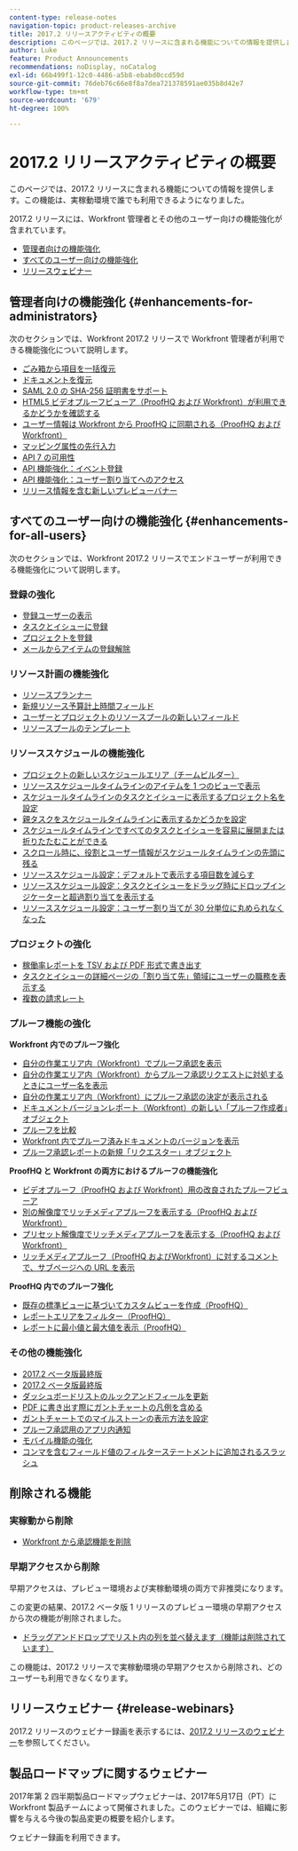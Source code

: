 ```yaml
---
content-type: release-notes
navigation-topic: product-releases-archive
title: 2017.2 リリースアクティビティの概要
description: このページでは、2017.2 リリースに含まれる機能についての情報を提供します。この機能は、実稼動環境で誰でも利用できるようになりました。
author: Luke
feature: Product Announcements
recommendations: noDisplay, noCatalog
exl-id: 66b499f1-12c0-4486-a5b8-ebabd0ccd59d
source-git-commit: 76deb76c66e8f8a7dea721378591ae035b8d42e7
workflow-type: tm+mt
source-wordcount: '679'
ht-degree: 100%

---
```


# 2017.2 リリースアクティビティの概要

このページでは、2017.2 リリースに含まれる機能についての情報を提供します。この機能は、実稼動環境で誰でも利用できるようになりました。 

2017.2 リリースには、Workfront 管理者とその他のユーザー向けの機能強化が含まれています。

* [管理者向けの機能強化](#enhancements-for-administrators)
* [すべてのユーザー向けの機能強化](#enhancements-for-all-users)
* [リリースウェビナー](#release-webinars)

## 管理者向けの機能強化 {#enhancements-for-administrators}

次のセクションでは、Workfront 2017.2 リリースで Workfront 管理者が利用できる機能強化について説明します。

* [ごみ箱から項目を一括復元](../../../../product-announcements/product-releases/quarterly-release-archive/2017.2-release-activity/2017.2-beta-3-release-activity.md#restoring-items-in-bulk-from-the-recycle-bin)
* [ドキュメントを復元](../../../../product-announcements/product-releases/quarterly-release-archive/2017.2-release-activity/2017.2-beta-1-release-activity.md#restore-documents)
* [SAML 2.0 の SHA-256 証明書をサポート](../../../../product-announcements/product-releases/quarterly-release-archive/2017.2-release-activity/2017.2-beta-final.md#support-sha-256)
* [HTML5 ビデオプルーフビューア（ProofHQ および Workfront）が利用できるかどうかを確認する](../../../../product-announcements/product-releases/quarterly-release-archive/2017.2-release-activity/2017.2-beta-final.md#determine-the-availability-of-the-html5-video-proofing-viewer)
* [ユーザー情報は Workfront から ProofHQ に同期される（ProofHQ および Workfront）](../../../../product-announcements/product-releases/quarterly-release-archive/2017.2-release-activity/2017.2-beta-3-release-activity.md#user-information-is-synchronized-from-workfront-to-proofhq)
* [マッピング属性の先行入力](../../../../product-announcements/product-releases/quarterly-release-archive/2017.2-release-activity/2017.2-beta-final.md#type-ahead-for-mapping-attributes)
* [API 7 の可用性](../../../../product-announcements/product-releases/quarterly-release-archive/2017.2-release-activity/2017.2-beta-1-release-activity.md#api-7-is-now-available)
* [API 機能強化：イベント登録](../../../../product-announcements/product-releases/quarterly-release-archive/2017.2-release-activity/2017.2-beta-2-release-activity.md#api-enhancements-event-subscriptions)
* [API 機能強化：ユーザー割り当てへのアクセス](../../../../product-announcements/product-releases/quarterly-release-archive/2017.2-release-activity/2017.2-beta-final.md#api-enhancement-access-user-allocations)
* [リリース情報を含む新しいプレビューバナー](../../../../product-announcements/product-releases/quarterly-release-archive/2017.2-release-activity/2017.2-beta-1-release-activity.md#new-preview-banner-with-release-information)

## すべてのユーザー向けの機能強化 {#enhancements-for-all-users}

次のセクションでは、Workfront 2017.2 リリースでエンドユーザーが利用できる機能強化について説明します。

### 登録の強化

* [登録ユーザーの表示](../../../../product-announcements/product-releases/quarterly-release-archive/2017.2-release-activity/2017.2-beta-3-release-activity.md#view-subscribed-users)
* [タスクとイシューに登録](../../../../product-announcements/product-releases/quarterly-release-archive/2017.2-release-activity/2017.2-beta-1-release-activity.md#subscribe-to-tasks-and-issues)
* [プロジェクトを登録](../../../../product-announcements/product-releases/quarterly-release-archive/2017.2-release-activity/2017.2-beta-2-release-activity.md#subscribe-to-projects)
* [メールからアイテムの登録解除](../../../../product-announcements/product-releases/quarterly-release-archive/2017.2-release-activity/2017.2-beta-2-release-activity.md#unsubscribe-to-items-from-email)

### リソース計画の機能強化

* [リソースプランナー](../../../../product-announcements/product-releases/quarterly-release-archive/2017.2-release-activity/2017.2-beta-final.md#resource-planner)
* [新規リソース予算計上時間フィールド](../../../../product-announcements/product-releases/quarterly-release-archive/2017.2-release-activity/2017.2-beta-final.md#new-resource-budgeted-hour-field)
* [ユーザーとプロジェクトのリソースプールの新しいフィールド](../../../../product-announcements/product-releases/quarterly-release-archive/2017.2-release-activity/2017.2-beta-1-release-activity.md#new-field-for-resource-pools-for-users-and-projects)
* [リソースプールのテンプレート](../../../../product-announcements/product-releases/quarterly-release-archive/2017.2-release-activity/2017.2-beta-2-release-activity.md#resource-pools-templates)

### リソーススケジュールの機能強化

* [プロジェクトの新しいスケジュールエリア（チームビルダー）](../../../../product-announcements/product-releases/quarterly-release-archive/2017.2-release-activity/2017.2-beta-final.md#new-team-scheduling-area-in-a-project)
* [リソーススケジュールタイムラインのアイテムを 1 つのビューで表示](../../../../product-announcements/product-releases/quarterly-release-archive/2017.2-release-activity/2017.2-beta-1-release-activity.md#view-more-items-on-the-resource-scheduling-timeline)
* [スケジュールタイムラインのタスクとイシューに表示するプロジェクト名を設定](../../../../product-announcements/product-releases/quarterly-release-archive/2017.2-release-activity/2017.2-beta-1-release-activity.md#configure-the-project-name-to-display-on-tasks-and-issues-on-the-scheduling-timeline)
* [親タスクをスケジュールタイムラインに表示するかどうかを設定](../../../../product-announcements/product-releases/quarterly-release-archive/2017.2-release-activity/2017.2-beta-1-release-activity.md#configure-whether-parent-tasks-are-displayed-on-the-scheduling-timeline)
* [スケジュールタイムラインですべてのタスクとイシューを容易に展開または折りたたむことができる](../../../../product-announcements/product-releases/quarterly-release-archive/2017.2-release-activity/2017.2-beta-1-release-activity.md#more-easily-expand-or-collapse-all-tasks-and-issues-on-the-scheduling-timeline)
* [スクロール時に、役割とユーザー情報がスケジュールタイムラインの先頭に残る](../../../../product-announcements/product-releases/quarterly-release-archive/2017.2-release-activity/2017.2-beta-1-release-activity.md#role-and-user-information-remains-at-the-top-of-the-scheduling-timeline-when-scrolling)
* [リソーススケジュール設定：デフォルトで表示する項目数を減らす](../../../../product-announcements/product-releases/quarterly-release-archive/2017.2-release-activity/2017.2-beta-final.md#resource-scheduling-show-fewer-items-by-default)
* [リソーススケジュール設定：タスクとイシューをドラッグ時にドロップインジケーターと超過割り当てを表示する](../../../../product-announcements/product-releases/quarterly-release-archive/2017.2-release-activity/2017.2-beta-final.md#resource-scheduling-display-drop-indicator-and-over-allocation-when-dragging-tasks-and-issues)
* [リソーススケジュール設定：ユーザー割り当てが 30 分単位に丸められなくなった](../../../../product-announcements/product-releases/quarterly-release-archive/2017.2-release-activity/2017.2-beta-final.md#resource-scheduling-user-allocations-are-no-longer-rounded-to-the-nearest-tenth)

### プロジェクトの強化

* [稼働率レポートを TSV および PDF 形式で書き出す](../../../../product-announcements/product-releases/quarterly-release-archive/2017.2-release-activity/2017.2-beta-final.md#export-the-utilization-report-in-tsv-and-pdf-formats)
* [タスクとイシューの詳細ページの「割り当て先」領域にユーザーの職務を表示する](../../../../product-announcements/product-releases/quarterly-release-archive/2017.2-release-activity/2017.2-beta-final.md#show-user-job-role)
* [複数の請求レート](../../../../product-announcements/product-releases/quarterly-release-archive/2017.2-release-activity/2017.2-beta-final.md#multiple-billing-rates)

### プルーフ機能の強化

**Workfront 内でのプルーフ強化**

* [自分の作業エリア内（Workfront）でプルーフ承認を表示](../../../../product-announcements/product-releases/quarterly-release-archive/2017.2-release-activity/2017.2-beta-3-release-activity.md#view-proof-approvals-in-the-my-work-area)
* [自分の作業エリア内（Workfront）からプルーフ承認リクエストに対処するときにユーザー名を表示](../../../../product-announcements/product-releases/quarterly-release-archive/2017.2-release-activity/2017.2-beta-3-release-activity.md#view-user-names-when-addressing-proofing-approval-requests-from-the-my-work-area)
* [自分の作業エリア内（Workfront）にプルーフ承認の決定が表示される](../../../../product-announcements/product-releases/quarterly-release-archive/2017.2-release-activity/2017.2-beta-final.md#proof-decision-displays-in-the-my-work-area)
* [ドキュメントバージョンレポート（Workfront）の新しい「プルーフ作成者」オブジェクト](../../../../product-announcements/product-releases/quarterly-release-archive/2017.2-release-activity/2017.2-beta-3-release-activity.md#new)
* [プルーフを比較](../../../../product-announcements/product-releases/quarterly-release-archive/2017.2-release-activity/2017.2-beta-1-release-activity.md#compare-proofs)
* [Workfront 内でプルーフ済みドキュメントのバージョンを表示](../../../../product-announcements/product-releases/quarterly-release-archive/2017.2-release-activity/2017.2-beta-2-release-activity.md#view-versions-of-proofed-documents-within-workfront)
* [プルーフ承認レポートの新規「リクエスター」オブジェクト](../../../../product-announcements/product-releases/quarterly-release-archive/2017.2-release-activity/2017.2-beta-2-release-activity.md#new-requester-object-in-proof-approval-report)

**ProofHQ と Workfront の両方におけるプルーフの機能強化**

* [ビデオプルーフ（ProofHQ および Workfront）用の改良されたプルーフビューア](../../../../product-announcements/product-releases/quarterly-release-archive/2017.2-release-activity/2017.2-beta-3-release-activity.md#improved-proofing-viewer)
* [別の解像度でリッチメディアプルーフを表示する（ProofHQ および Workfront）](../../../../product-announcements/product-releases/quarterly-release-archive/2017.2-release-activity/2017.2-beta-3-release-activity.md#view-rich-media-proofs-in-alternate-resolutions)
* [プリセット解像度でリッチメディアプルーフを表示する（ProofHQ および Workfront）](../../../../product-announcements/product-releases/quarterly-release-archive/2017.2-release-activity/2017.2-beta-final.md#view-rich-media-proofs-in-preset-resolutions)
* [リッチメディアプルーフ（ProofHQ およびWorkfront）に対するコメントで、サブページへの URL を表示](../../../../product-announcements/product-releases/quarterly-release-archive/2017.2-release-activity/2017.2-beta-final.md#view-urls-to-sub-pages-in-comments-on-rich-media-proofs)

**ProofHQ 内でのプルーフ強化**

* [既存の標準ビューに基づいてカスタムビューを作成（ProofHQ）](../../../../product-announcements/product-releases/quarterly-release-archive/2017.2-release-activity/2017.2-beta-final.md#create-custom-views-based-on-existing-standard-views)
* [レポートエリアをフィルター（ProofHQ）](../../../../product-announcements/product-releases/quarterly-release-archive/2017.2-release-activity/2017.2-beta-final.md#filter-the-reporting-area)
* [レポートに最小値と最大値を表示（ProofHQ）](../../../../product-announcements/product-releases/quarterly-release-archive/2017.2-release-activity/2017.2-beta-final.md#display-minimum-and-maximum-values-in-reports)

### その他の機能強化

* [2017.2 ベータ版最終版](../../../../product-announcements/product-releases/quarterly-release-archive/2017.2-release-activity/2017.2-beta-final.md#user-calendar-enhancements-in-the-my-work-area)
* [2017.2 ベータ版最終版](../../../../product-announcements/product-releases/quarterly-release-archive/2017.2-release-activity/2017.2-beta-final.md#layout-template-determines-whether-the-new-or-legacy-calendar-displays-in-the-my-work-area)
* [ダッシュボードリストのルックアンドフィールを更新](../../../../product-announcements/product-releases/quarterly-release-archive/2017.2-release-activity/2017.2-beta-1-release-activity.md#updated-look-and-feel-in-the-dashboard-list)
* [PDF に書き出す際にガントチャートの凡例を含める](../../../../product-announcements/product-releases/quarterly-release-archive/2017.2-release-activity/2017.2-beta-3-release-activity.md#include-the-gantt-chart-legend-when-exporting-to-pdf)
* [ガントチャートでのマイルストーンの表示方法を設定](../../../../product-announcements/product-releases/quarterly-release-archive/2017.2-release-activity/2017.2-beta-2-release-activity.md#configure-how-milestones-are-displayed-on-the-gantt-chart)
* [プルーフ承認用のアプリ内通知](../../../../product-announcements/product-releases/quarterly-release-archive/2017.2-release-activity/2017.2-beta-final.md#in-app-notification-for-proof-approval)
* [モバイル機能の強化](../../../../product-announcements/product-releases/quarterly-release-archive/2017.2-release-activity/2017.2-beta-final.md#mobile-improvements)
* [コンマを含むフィールド値のフィルターステートメントに追加されるスラッシュ](../../../../product-announcements/product-releases/quarterly-release-archive/2017.2-release-activity/2017.2-beta-final.md#slash-added-to-filter-statements)

## 削除される機能

### 実稼動から削除

* [Workfront から承認機能を削除](../../../../product-announcements/product-releases/quarterly-release-archive/2017.2-release-activity/2017.2-beta-1-release-activity.md#deprecating-the-endorsements-functionality-in-workfront)

### 早期アクセスから削除

早期アクセスは、プレビュー環境および実稼動環境の両方で非推奨になります。

この変更の結果、2017.2 ベータ版 1 リリースのプレビュー環境の早期アクセスから次の機能が削除されました。 

* [ドラッグアンドドロップでリスト内の列を並べ替えます（機能は削除されています）](../../../../product-announcements/product-releases/quarterly-release-archive/2017.2-release-activity/2017.2-beta-1-release-activity.md#reorder)

この機能は、2017.2 リリースで実稼動環境の早期アクセスから削除され、どのユーザーも利用できなくなります。

## リリースウェビナー {#release-webinars}

2017.2 リリースのウェビナー録画を表示するには、[2017.2 リリースのウェビナー](../../../../product-announcements/product-releases/quarterly-release-archive/2017.2-release-activity/2017.2-release-webinars.md)を参照してください。

## 製品ロードマップに関するウェビナー

2017年第 2 四半期製品ロードマップウェビナーは、2017年5月17日（PT）に Workfront 製品チームによって開催されました。このウェビナーでは、組織に影響を与える今後の製品変更の概要を紹介します。

ウェビナー録画を利用できます。
